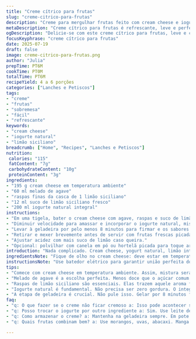```yaml
---
title: "Creme cítrico para frutas"
slug: "creme-citrico-para-frutas"
description: "Creme para mergulhar frutas feito com cream cheese e iogurte natural, adoçado com agave e com toque de limão siciliano. Leve, refrescante, com azedinho delicado e textura cremosa. Serve de 4 a 6 pessoas, ideal para sobremesas rápidas e lanches. Combina bem com frutas frescas da estação — morango, uva, abacaxi. Fácil de preparar, mistura simples, sem forno, sem ingredientes artificiais. Versão livre de nozes, glúten e ovos."
metaDescription: "Creme cítrico para frutas é refrescante, leve e perfeito para acompanhar frutas frescas. Ideal para sobremesas rápidas e lanches saudáveis."
ogDescription: "Delicie-se com este creme cítrico para frutas, leve e cheio de sabor, combina com morango, uva e abacaxi. Simples e delicioso."
focusKeyphrase: "creme cítrico para frutas"
date: 2025-07-19
draft: false
image: creme-citrico-para-frutas.png
author: "Julia"
prepTime: PT6M
cookTime: PT0M
totalTime: PT6M
recipeYield: 4 a 6 porções
categories: ["Lanches e Petiscos"]
tags:
- "creme"
- "frutas"
- "sobremesa"
- "fácil"
- "refrescante"
keywords:
- "cream cheese"
- "iogurte natural"
- "limão siciliano"
breadcrumb: ["Home", "Recipes", "Lanches e Petiscos"]
nutrition: 
 calories: "115"
 fatContent: "7g"
 carbohydrateContent: "10g"
 proteinContent: "3g"
ingredients:
- "195 g cream cheese em temperatura ambiente"
- "60 ml melado de agave"
- "raspas finas da casca de 1 limão siciliano"
- "12 ml suco de limão siciliano fresco"
- "200 ml iogurte natural integral"
instructions:
- "Em uma tigela, bater o cream cheese com agave, raspas e suco de limão usando batedor elétrico até formar mistura cremosa porém não líquida."
- "Diminuir velocidade para amassar e incorporar o iogurte natural, misturar delicadamente até homogeneizar, sem bater demais para não perder consistência."
- "Levar à geladeira por pelo menos 8 minutos para firmar e os sabores se fundirem."
- "Retirar e mexer brevemente antes de servir com frutas frescas picadas ou em pedaços pequenos."
- "Ajustar acidez com mais suco de limão caso queira."
- "Opcional: polvilhar com canela em pó ou hortelã picada para toque aromático."
introduction: "Nada complicado. Cream cheese, yogurt natural, limão inteiro – casca e suco. Mistura rápida, sem frescura. Dá gosto de coisa simples e leve. Melado de agave troca o açúcar comum. Mais natural, mais sutil. Raspas do limão siciliano, não do limão comum, pra não ficar ácido demais. Refrescante, combina com frutas brasileiras — que vai ter sempre em casa, como manga e abacaxi. Curtiu? Funciona pra dias corridos. Frutas abertas na mesa, creme pronto em minutos. Sabor cítrico suave, nada exagerado. Um toque diferente daquela pastinha doce tradicional. Dermatologicamente recomendado para quem não quer lavar tanta louça, alguma naturalidade na dieta. Creminho que melhora o sabor da fruta, não disputa com ela. Dá ordem pra mesa, cor, cheiro, e pronto."
ingredientsNote: "Fique de olho no cream cheese: deve estar em temperatura ambiente para misturar fácil, sem grumos. Melado de agave é mais refinado e menos doce que mel comum, mantém o sabor leve e saboroso. Raspas do limão siciliano são fundamentais para esse aroma fresco e marcante — não substitua por suco, que perde a textura e o perfume. O iogurte natural aumenta a leveza, não precisa ser zero gordura – ajuda na cremosidade e no sabor. Use menos ou mais melado conforme gosto, para equilibrar o azedinho do limão. Pode trocar o limão por laranja para versão mais docinha, ajustes de suco sempre com cuidado para não virar suco puro. Nada de premuras, misturar devagar — creme mais gostoso é cremoso, não líquido."
instructionsNote: "Use batedor elétrico para garantir união perfeita dos ingredientes — especialmente o cream cheese com o melado e raspas. Comece em velocidade mediana para não fazer bagunça nem borrifar. Acrescente o iogurte baixando a velocidade para evitar que fique muito líquido. Depois de misturar, não bata demais para não perder a textura densa. Geladeira é uma etapa importante, pois fortalece o sabor e a consistência do creme. Cinco a oito minutos já bastam, não precisa mais que isso. Na hora de servir, mexa suavemente para homogeneizar a mistura. Pode caprichar nas frutas, cortadas em pedaços pequenos que pegam bem o creme. Decoração simples com hortelã ou canela faz diferença, dá charme sem esforço."
tips:
- "Comece com cream cheese em temperatura ambiente. Assim, mistura será mais fácil. Se deixar fora da geladeira, 30 a 60 minutos antes. Cuidado para não usar frio. Pode empelotar e grudar no fundo da tigela."
- "Melado de agave é a escolha perfeita. Menos doce que o açúcar comum. Fica sutil, sabor leve. Vale a pena testar. Pode colocar mais ou menos conforme seu gosto. Mas não exagere para não perder o azedinho do limão siciliano."
- "Raspas de limão siciliano são essenciais. Elas trazem aquele aroma fresco e intenso. Não substitua por suco. Perde a textura do creme. O sabor fica diferente, não bom."
- "Iogurte natural é fundamental. Não precisa ser zero gordura. O integral traz cremosidade. Auxilia no sabor, deixa mais gostoso. Menos líquido e mais cremoso é o caminho."
- "A etapa de geladeira é crucial. Não pule isso. Gelar por 8 minutos firme sabor e textura. Se não tiver tempo, faça quando puder. Creme pode ficar no refrigerador até dois dias, mas fresquinho é melhor."
faq:
- "q: O que fazer se o creme não ficar cremoso a: Isso pode acontecer se o cream cheese não estiver na temperatura certa. Tente bater mais devagar. Se muito líquido, pode tentar adicionar mais iogurte. Cuidado com a mistura."
- "q: Posso trocar o iogurte por outro ingrediente a: Sim. Use leite de coco, traz sabor tropical. Mas textura pode mudar. Se for vegano, utilize iogurte vegetal. Pense em trocar o cream cheese por pasta de castanhas."
- "q: Como armazenar o creme? a: Mantenha na geladeira sempre. Em pote bem fechado. Pode durar até 2 dias. Mas fresquinho é melhor. Fique de olho na textura e no cheiro. Pra evitar desperdício."
- "q: Quais frutas combinam bem? a: Use morangos, uvas, abacaxi. Manga também é ótima. Frutas da estação trazem frescor. Corte em pedaços pequenos. Assim, pegam melhor o creme. Varie as combinações."

---
```

